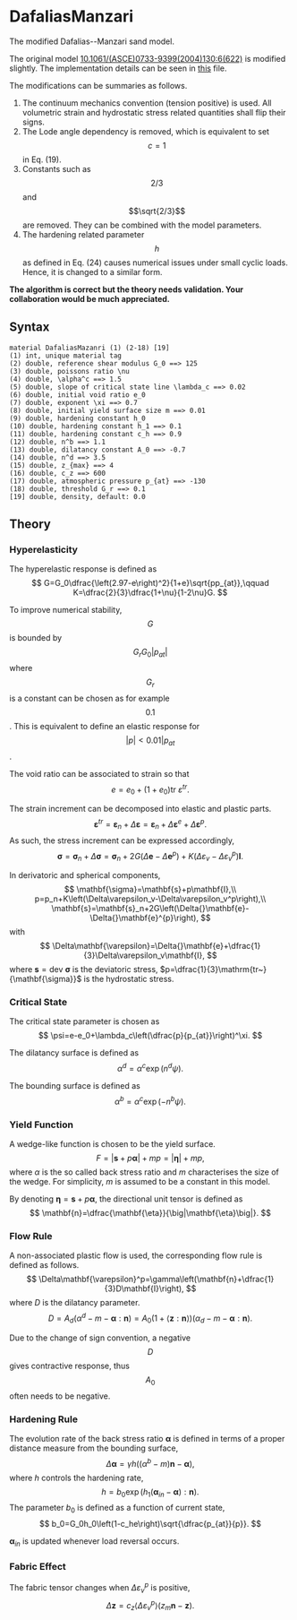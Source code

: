 # DafaliasManzari

The modified Dafalias--Manzari sand model.

The original model [10.1061/(ASCE)0733-9399(2004)130:6(622)](https://doi.org/10.1061/(ASCE)0733-9399(2004)130:6(622)) is modified slightly. The implementation details can be seen in [this](DafaliasManzari.pdf) file.

The modifications can be summaries as follows.

1. The continuum mechanics convention (tension positive) is used. All volumetric strain and hydrostatic stress related quantities shall flip their signs.
2. The Lode angle dependency is removed, which is equivalent to set $$c=1$$ in Eq. (19).
3. Constants such as $$2/3$$ and $$\sqrt{2/3}$$ are removed. They can be combined with the model parameters.
4. The hardening related parameter $$h$$ as defined in Eq. (24) causes numerical issues under small cyclic loads. Hence, it is changed to a similar form.

 **The algorithm is correct but the theory needs validation. Your collaboration would be much appreciated.**

## Syntax

```
material DafaliasMazanri (1) (2-18) [19]
(1) int, unique material tag
(2) double, reference shear modulus G_0 ==> 125
(3) double, poissons ratio \nu
(4) double, \alpha^c ==> 1.5
(5) double, slope of critical state line \lambda_c ==> 0.02
(6) double, initial void ratio e_0
(7) double, exponent \xi ==> 0.7
(8) double, initial yield surface size m ==> 0.01
(9) double, hardening constant h_0
(10) double, hardening constant h_1 ==> 0.1
(11) double, hardening constant c_h ==> 0.9
(12) double, n^b ==> 1.1
(13) double, dilatancy constant A_0 ==> -0.7
(14) double, n^d ==> 3.5
(15) double, z_{max} ==> 4
(16) double, c_z ==> 600
(17) double, atmospheric pressure p_{at} ==> -130
(18) double, threshold G_r ==> 0.1
[19] double, density, default: 0.0
```

## Theory

### Hyperelasticity
The hyperelastic response is defined as
$$
G=G_0\dfrac{\left(2.97-e\right)^2}{1+e}\sqrt{pp_{at}},\qquad
K=\dfrac{2}{3}\dfrac{1+\nu}{1-2\nu}G.
$$

To improve numerical stability, $$G$$ is bounded by $$G_rG_0|p_{at}|$$ where $$G_r$$ is a constant can be chosen as for example $$0.1$$. This is equivalent to define an elastic response for $$|p|<0.01|p_{at}$$.

The void ratio can be associated to strain so that
$$
e=e_0+\left(1+e_0\right)\mathrm{tr~}{\varepsilon^{tr}}.
$$

The strain increment can be decomposed into elastic and plastic parts.
$$
\mathbf{\varepsilon}^{tr}=\mathbf{\varepsilon}_n+\Delta\mathbf{\varepsilon}=\mathbf{\varepsilon}_n+\Delta\mathbf{\varepsilon}^{e}+\Delta\mathbf{\varepsilon}^{p}.
$$
As such, the stress increment can be expressed accordingly,
$$
\mathbf{\sigma}=\mathbf{\sigma}_n+\Delta\mathbf{\sigma}=\mathbf{\sigma}_n+2G\left(\Delta{}\mathbf{e}-\Delta{}\mathbf{e}^{p}\right)+K\left(\Delta\varepsilon_v-\Delta\varepsilon_v^p\right)\mathbf{I}.
$$

In derivatoric and spherical components,
$$
\mathbf{\sigma}=\mathbf{s}+p\mathbf{I},\\
p=p_n+K\left(\Delta\varepsilon_v-\Delta\varepsilon_v^p\right),\\
\mathbf{s}=\mathbf{s}_n+2G\left(\Delta{}\mathbf{e}-\Delta{}\mathbf{e}^{p}\right),
$$
with
$$
\Delta\mathbf{\varepsilon}=\Delta{}\mathbf{e}+\dfrac{1}{3}\Delta\varepsilon_v\mathbf{I},
$$
where $\mathbf{s}=\mathrm{dev~}{\mathbf{\sigma}}$ is the deviatoric stress, $p=\dfrac{1}{3}\mathrm{tr~}{\mathbf{\sigma}}$ is the hydrostatic stress.

### Critical State
The critical state parameter is chosen as
$$
\psi=e-e_0+\lambda_c\left(\dfrac{p}{p_{at}}\right)^\xi.
$$

The dilatancy surface is defined as
$$
\alpha^d=\alpha^c\exp\left(n^d\psi\right).
$$

The bounding surface is defined as
$$
\alpha^b=\alpha^c\exp\left(-n^b\psi\right).
$$

### Yield Function
A wedge-like function is chosen to be the yield surface.
$$
F=\big|\mathbf{s}+p\mathbf{\alpha}\big|+mp=\big|\mathbf{\eta}\big|+mp,
$$
where $\alpha$ is the so called back stress ratio and $m$ characterises the size of the wedge. For simplicity, $m$ is assumed to be a constant in this model.

By denoting $\mathbf{\eta}=\mathbf{s}+p\mathbf{\alpha}$, the directional unit tensor is defined as
$$
\mathbf{n}=\dfrac{\mathbf{\eta}}{\big|\mathbf{\eta}\big|}.
$$

### Flow Rule
A non-associated plastic flow is used, the corresponding flow rule is defined as follows.
$$
\Delta\mathbf{\varepsilon}^p=\gamma\left(\mathbf{n}+\dfrac{1}{3}D\mathbf{I}\right),
$$
where $D$ is the dilatancy parameter.
$$
D=A_d\left(\alpha^d-m-\mathbf{\alpha}:\mathbf{n}\right)=A_0\left(1+\left\langle\mathbf{z}:\mathbf{n}\right\rangle\right)\left(\alpha_d-m-\mathbf{\alpha}:\mathbf{n}\right).
$$

Due to the change of sign convention, a negative $$D$$ gives contractive response, thus $$A_0$$ often needs to be negative.

### Hardening Rule
The evolution rate of the back stress ratio $\mathbf{\alpha}$ is defined in terms of a proper distance measure from the bounding surface,
$$
\Delta\mathbf{\alpha}=\gamma{}h\left(\left(\alpha^b-m\right)\mathbf{n}-\mathbf{\alpha}\right),
$$
where $h$ controls the hardening rate,
$$
h=b_0\exp\left(h_1\left(\mathbf{\alpha}_{in}-\mathbf{\alpha}\right):\mathbf{n}\right).
$$
The parameter $b_0$ is defined as a function of current state,
$$
b_0=G_0h_0\left(1-c_he\right)\sqrt{\dfrac{p_{at}}{p}}.
$$

$\mathbf{\alpha}_{in}$ is updated whenever load reversal occurs.

### Fabric Effect
The fabric tensor changes when $\Delta\varepsilon^p_v$ is positive,
$$
\Delta\mathbf{z}=c_z\left\langle\Delta\varepsilon^p_v\right\rangle\left(z_m\mathbf{n}-\mathbf{z}\right).
$$